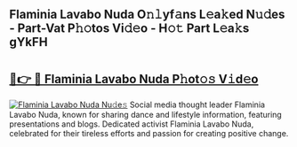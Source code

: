 ## Flaminia Lavabo Nuda O𝚗𝚕yf𝚊ns L𝚎a𝚔ed N𝚞𝚍es - Part-Vat P𝚑𝚘tos Vi𝚍𝚎o - H𝚘𝚝 Part L𝚎a𝚔s gYkFH

# <h2><a href="http://kfdj68.oniu.top/?m=Flaminia+Lavabo+Nuda">🔗👉 🔴 Flaminia Lavabo Nuda P𝚑ot𝚘𝚜 V𝚒d𝚎o</a></h2>

[![Flaminia Lavabo Nuda Nu𝚍e𝚜](https://i.imgur.com/0qMVB7G.gif)](http://kfdj68.oniu.top/?m=Flaminia+Lavabo+Nuda)
Social media thought leader Flaminia Lavabo Nuda, known for sharing dance and lifestyle information, featuring presentations and blogs. Dedicated activist Flaminia Lavabo Nuda, celebrated for their tireless efforts and passion for creating positive change.  
